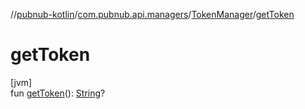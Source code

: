//[pubnub-kotlin](../../../index.md)/[com.pubnub.api.managers](../index.md)/[TokenManager](index.md)/[getToken](get-token.md)

# getToken

[jvm]\
fun [getToken](get-token.md)(): [String](https://kotlinlang.org/api/latest/jvm/stdlib/kotlin/-string/index.html)?
